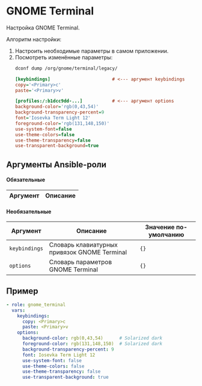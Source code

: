 # GNOME Terminal

Настройка GNOME Terminal.

Алгоритм настройки:

1. Настроить необходимые параметры в самом приложении.
1. Посмотреть изменённые параметры:
   ```bash
   dconf dump /org/gnome/terminal/legacy/
   ```
   ```ini
   [keybindings]                       # <--- аргумент keybindings
   copy='<Primary>c'
   paste='<Primary>v'

   [profiles:/:b1dcc9dd-...]           # <--- аргумент options
   background-color='rgb(0,43,54)'
   background-transparency-percent=9
   font='Iosevka Term Light 12'
   foreground-color='rgb(131,148,150)'
   use-system-font=false
   use-theme-colors=false
   use-theme-transparency=false
   use-transparent-background=true
   ```

## Аргументы Ansible-роли

#### Обязательные

| Аргумент | Описание |
| --- | --- |  

#### Необязательные

| Аргумент | Описание | Значение по-умолчанию |
| --- | --- | --- |
| `keybindings` | Словарь клавиатурных привязок GNOME Terminal | `{}` |
| `options` | Словарь параметров GNOME Terminal | `{}` |

## Пример

```yaml
- role: gnome_terminal
  vars:
    keybindings:
      copy: <Primary>c
      paste: <Primary>v
    options:
      background-color: rgb(0,43,54)      # Solarized dark
      foreground-color: rgb(131,148,150)  # Solarized dark
      background-transparency-percent: 9
      font: Iosevka Term Light 12
      use-system-font: false
      use-theme-colors: false
      use-theme-transparency: false
      use-transparent-background: true
```

